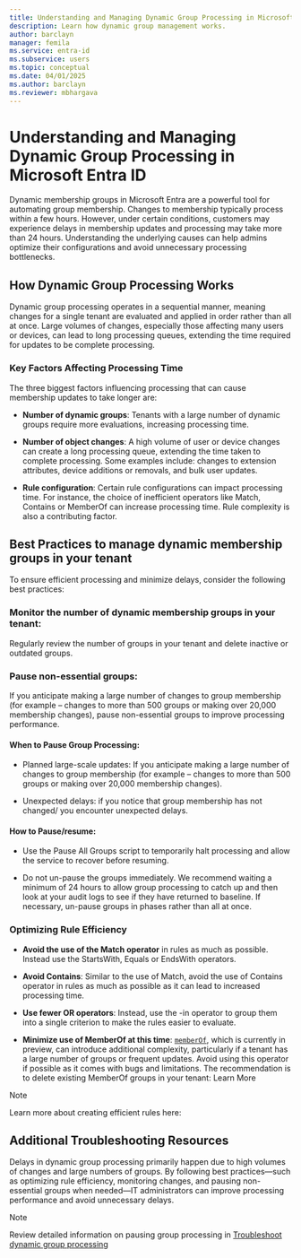 ```yaml
---
title: Understanding and Managing Dynamic Group Processing in Microsoft Entra ID
description: Learn how dynamic group management works. 
author: barclayn
manager: femila
ms.service: entra-id
ms.subservice: users
ms.topic: conceptual
ms.date: 04/01/2025
ms.author: barclayn
ms.reviewer: mbhargava
---
```


# Understanding and Managing Dynamic Group Processing  in Microsoft Entra ID

Dynamic membership groups in Microsoft Entra are a powerful tool for automating group membership. Changes to membership typically process within a few hours. However, under certain conditions, customers may experience delays in membership updates and processing may take more than 24 hours. Understanding the underlying causes can help admins optimize their configurations and avoid unnecessary processing bottlenecks. 

## How Dynamic Group Processing Works 

Dynamic group processing operates in a sequential manner, meaning changes for a single tenant are evaluated and applied in order rather than all at once. Large volumes of changes, especially those affecting many users or devices, can lead to long processing queues, extending the time required for updates to be complete processing.   

### Key Factors Affecting Processing Time

The three biggest factors influencing processing that can cause membership updates to take longer are: 

- **Number of dynamic groups**: Tenants with a large number of dynamic groups require more evaluations, increasing processing time. 

- **Number of object changes**: A high volume of user or device changes can create a long processing queue, extending the time taken to complete processing. Some examples include: changes to extension attributes, device additions or removals, and bulk user updates. 

- **Rule configuration**: Certain rule configurations can impact processing time. For instance, the choice of inefficient operators like Match, Contains or MemberOf can increase processing time. Rule complexity is also a contributing factor.  

## Best Practices to manage dynamic membership groups in your tenant 

To ensure efficient processing and minimize delays, consider the following best practices: 

### **Monitor the number of dynamic membership groups in your tenant**:

Regularly review the number of groups in your tenant and delete inactive or outdated groups.

### **Pause non-essential groups**: 

If you anticipate making a large number of changes to group membership (for example – changes to more than 500 groups or making over 20,000 membership changes), pause non-essential groups to improve processing performance.

#### When to Pause Group Processing: 

- Planned large-scale updates: If you anticipate making a large number of changes to group membership (for example – changes to more than 500 groups or making over 20,000 membership changes). 

- Unexpected delays:  if you notice that group membership has not changed/ you encounter unexpected delays.  

#### How to Pause/resume:  

- Use the Pause All Groups script to temporarily halt processing and allow the service to recover before resuming. 

- Do not un-pause the groups immediately. We recommend waiting a minimum of 24 hours to allow group processing to catch up and then look at your audit logs to see if they have returned to baseline. If necessary, un-pause groups in phases rather than all at once. 

### Optimizing Rule Efficiency 

- **Avoid the use of the Match operator** in rules as much as possible. Instead use the StartsWith, Equals or EndsWith operators.  

- **Avoid Contains**: Similar to the use of Match, avoid the use of Contains operator in rules as much as possible as it can lead to increased processing time.  

- **Use fewer OR operators**: Instead, use the -in operator to group them into a single criterion to make the rules easier to evaluate.  

- **Minimize use of MemberOf at this time**: [```memberOf```](groups-dynamic-rule-member-of.md), which is currently in preview, can introduce additional complexity, particularly if a tenant has a large number of groups or frequent updates. Avoid using this operator if possible as it comes with bugs and limitations. The recommendation is to delete existing MemberOf groups in your tenant: Learn More 

>[!NOTE]
> Learn more about creating efficient rules here: [](groups-dynamic-rule-more-efficient.md)



## Additional Troubleshooting Resources 

Delays in dynamic group processing primarily happen due to high volumes of changes and large numbers of groups. By following best practices—such as optimizing rule efficiency, monitoring changes, and pausing non-essential groups when needed—IT administrators can improve processing performance and avoid unnecessary delays.  

>[!NOTE]
> Review detailed information on pausing group processing in [Troubleshoot dynamic group processing](/troubleshoot/entra/entra-id/dir-dmns-obj/troubleshoot-dynamic-groups.md)
